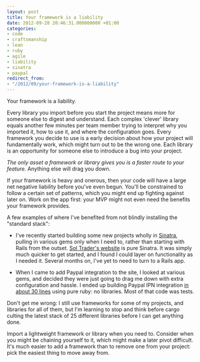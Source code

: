 ```yaml
---
layout: post
title: Your framework is a liability
date: 2012-09-28 20:46:31.000000000 +01:00
categories:
- code
- craftsmanship
- lean
- ruby
- agile
- liability
- sinatra
- paypal
redirect_from:
- "/2012/09/your-framework-is-a-liability"
---
```

Your framework is a liability.

Every library you import before you start the project means more for someone else to digest and understand. Each complex 'clever' library equals another few minutes per team member trying to interpret why you imported it, how to use it, and where the configuration goes. Every framework you decide to use is a early decision about how your project will fundamentally work, which might turn out to be the wrong one. Each library is an opportunity for someone else to introduce a bug into your project.

*The only asset a framework or library gives you is a faster route to your feature.* Anything else will drag you down.

If your framework is heavy and onerous, then your code will have a large net negative liability before you've even begun. You'll be constrained to follow a certain set of patterns, which you might end up fighting against later on. Work on the app first: your <anacronym title="minimum viable product">MVP</anacronym> might not even need the benefits your framework provides.

A few examples of where I've benefited from not blindly installing the "standard stack":

* I've recently started building some new projects wholly in [Sinatra](http://sinatrarb.com), pulling in various gems only when I need to, rather than starting with Rails from the outset. [Sol Trader's website](http://soltrader.net) is pure Sinatra. It was simply much quicker to get started, and I found I could layer on functionality as I needed it. Several months on, I've yet to need to turn to a Rails app.

* When I came to add Paypal integration to the site, I looked at various gems, and decided they were just going to drag me down with extra configuration and hassle. I ended up building Paypal IPN integration [in about 30 lines](https://gist.github.com/2768532) using pure ruby: no libraries. Most of that code was tests.

Don't get me wrong: I still use frameworks for some of my projects, and libraries for all of them, but I'm learning to stop and think before cargo culting the latest stack of 25 different libraries before I can get anything done.

Import a lightweight framework or library when you need to. Consider when you might be chaining yourself to it, which might make a later pivot difficult. It's much easier to add a framework than to remove one from your project: pick the easiest thing to move away from.
